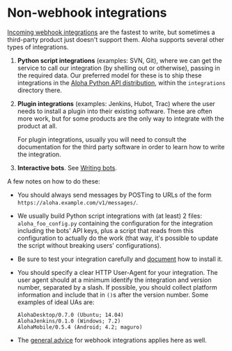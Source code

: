 # Non-webhook integrations

[Incoming webhook integrations](/api/incoming-webhooks-overview) are the
fastest to write, but sometimes a third-party product just doesn't support
them. Aloha supports several other types of integrations.

1. **Python script integrations**
   (examples: SVN, Git), where we can get the service to call our integration
   (by shelling out or otherwise), passing in the required data.  Our preferred
   model for these is to ship these integrations in the
   [Aloha Python API distribution](https://github.com/aloha/python-aloha-api/tree/main/aloha),
   within the `integrations` directory there.

1. **Plugin integrations** (examples:
   Jenkins, Hubot, Trac) where the user needs to install a plugin into their
   existing software.  These are often more work, but for some products are the
   only way to integrate with the product at all.

    For plugin integrations, usually you will need to consult the
    documentation for the third party software in order to learn how to
    write the integration.

1. **Interactive bots**. See [Writing bots](/api/writing-bots).

A few notes on how to do these:

* You should always send messages by POSTing to URLs of the form
`https://aloha.example.com/v1/messages/`.

* We usually build Python script integrations with (at least) 2 files:
`aloha_foo_config.py` containing the configuration for the
integration including the bots' API keys, plus a script that reads
from this configuration to actually do the work (that way, it's
possible to update the script without breaking users' configurations).

* Be sure to test your integration carefully and
  [document](https://aloha.readthedocs.io/en/latest/documentation/integrations.html)
  how to install it.

* You should specify a clear HTTP User-Agent for your integration. The
user agent should at a minimum identify the integration and version
number, separated by a slash. If possible, you should collect platform
information and include that in `()`s after the version number. Some
examples of ideal UAs are:

    ```
    AlohaDesktop/0.7.0 (Ubuntu; 14.04)
    AlohaJenkins/0.1.0 (Windows; 7.2)
    AlohaMobile/0.5.4 (Android; 4.2; maguro)
    ```

* The [general advice](/api/incoming-webhooks-overview#general-advice) for
  webhook integrations applies here as well.

